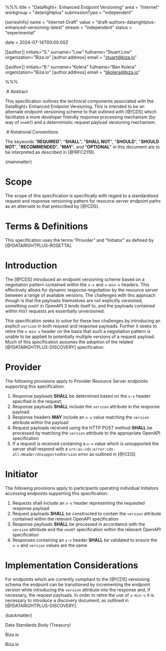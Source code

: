 %%%
title = "DataRight+: Enhanced Endpoint Versioning"
area = "Internet"
workgroup = "datarightplus"
submissionType = "independent"

[seriesInfo]
name = "Internet-Draft"
value = "draft-authors-datarightplus-enhanced-versioning-latest"
stream = "independent"
status = "experimental"

date = 2024-07-14T00:00:00Z

[[author]]
initials="S."
surname="Low"
fullname="Stuart Low"
organization="Biza.io"
  [author.address]
  email = "stuart@biza.io"

[[author]]
initials="B."
surname="Kolera"
fullname="Ben Kolera"
organization="Biza.io"
  [author.address]
  email = "bkolera@biza.io"

%%%

.# Abstract

This specification outlines the technical components associated with the DataRight+ Enhanced Endpoint Versioning. This is intended to be an alternate endpoint versioning scheme to that outlined with [@!CDS] which facilitates a more developer friendly response processing mechanism (by way of `oneOf`) and a deterministic request payload versioning mechanism.

.# Notational Conventions

The keywords  "**REQUIRED**", "**SHALL**", "**SHALL NOT**", "**SHOULD**", "**SHOULD NOT**", "**RECOMMENDED**",  "**MAY**", and "**OPTIONAL**" in this document are to be interpreted as described in [@!RFC2119].

{mainmatter}

# Scope

The scope of this specification is specifically with regard to a standardised request and response versioning pattern for resource server endpoint paths as an alternate to that prescribed by [@!CDS].

# Terms & Definitions

This specification uses the terms "Provider" and "Initiator" as defined by [@!DATARIGHTPLUS-ROSETTA].

# Introduction

The [@!CDS] introduced an endpoint versioning scheme based on a negotiation pattern contained within the `x-v` and `x-min-v` headers. This effectively allows for dynamic response negotiation by the resource server between a range of available versions. The challenges with this approach though is that the payloads themselves are not explicitly versioned, something `oneOf` in OpenAPI 3 lends itself to, and the payloads contained within `POST` requests are essentially unversioned.

This specification seeks to solve for these two challenges by introducing an explicit `version` in both request and response payloads. Further it seeks to retire the `x-min-v` header on the basis that such a negotiation pattern is unable to be applied to potentially multiple versions of a request payload. Much of this specification assumes the adoption of the related [@!DATARIGHTPLUS-DISCOVERY] specification.

# Provider

The following provisions apply to Provider Resource Server endpoints supporting this specification:

1. Response payloads **SHALL** be determined based on the `x-v` header specified in the request;
2. Response payloads **SHALL** include the `version` attribute in the response payload;
3. Response headers **MAY** include an `x-v` value matching the `version` attribute within the payload
4. Request payloads received using the HTTP POST method **SHALL** be processed by matching the `version` attribute to the appropriate OpenAPI specification
5. If a request is received containing a `x-v` value which is unsupported the server shall respond with a `urn:au-cds:error:cds-all:Header/UnsupportedVersion` error as outlined in [@!CDS]

# Initiator

The following provisions apply to participants operating individual Initiators accessing endpoints supporting this specification:

1. Requests shall include an `x-v` header representing the requested response payload
2. Request payloads **SHALL** be constructed to contain the `version` attribute contained within the relevant OpenAPI specification
3. Response payloads **SHALL** be processed in accordance with the `version` attribute and the `oneOf` specification within the relevant OpenAPI specification
4. Responses containing an `x-v` header **SHALL** be validated to ensure the `x-v` and `version` values are the same

# Implementation Considerations

For endpoints which are currently compliant to the [@!CDS] versioning schema the endpoint can be transitioned by incrementing the endpoint version while introducing the `version` attribute into the response and, if necessary, the request payloads. In order to retire the use of `x-min-v` it is necessary to introduce a discovery document, as outlined in [@!DATARIGHTPLUS-DISCOVERY].

{backmatter}

<reference anchor="CDS" target="https://consumerdatastandardsaustralia.github.io/standards"><front><title>Consumer Data Standards (CDS)</title><author><organization>Data Standards Body (Treasury)</organization></author></front> </reference>

<reference anchor="DATARIGHTPLUS-ROSETTA" target="https://datarightplus.github.io/datarightplus-rosetta/draft-authors-datarightplus-rosetta.html"> <front><title>DataRight+ Rosetta Stone</title><author initials="S." surname="Low" fullname="Stuart Low"><organization>Biza.io</organization></author></front> </reference>

<reference anchor="DATARIGHTPLUS-DISCOVERY" target="https://datarightplus.github.io/datarightplus-discovery/draft-authors-datarightplus-discovery.html"> <front><title>DataRight+: Discovery</title><author initials="S." surname="Low" fullname="Stuart Low"><organization>Biza.io</organization></author></front> </reference>



